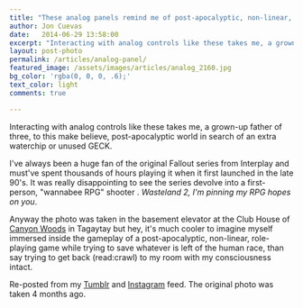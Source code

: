 ```yaml
---
title: "These analog panels remind me of post-apocalyptic, non-linear, role-playing games #Fallout #Wasteland2"
author: Jon Cuevas
date:   2014-06-29 13:58:00
excerpt: "Interacting with analog controls like these takes me, a grown-up father of three, to this make believe, post-apocalyptic world in search of an extra waterchip or unused GECK."
layout: post-photo
permalink: /articles/analog-panel/
featured_image: /assets/images/articles/analog_2160.jpg
bg_color: 'rgba(0, 0, 0, .6);'
text_color: light
comments: true

---
```


<p class="lead">Interacting with analog controls like these takes me, a grown-up father of three, to this make believe, post-apocalyptic world in search of an extra waterchip or unused GECK.</p>

I've always been a huge fan of the original Fallout series from Interplay and must've spent thousands of hours playing it when it first launched in the late 90's. It was really disappointing to see the series devolve into a first-person, "wannabee RPG" shooter . _Wasteland 2, I'm pinning my RPG hopes on you_. 

Anyway the photo was taken in the basement elevator at the Club House of [Canyon Woods][3] in Tagaytay but hey, it's much cooler to imagine myself immersed inside the gameplay of a post-apocalyptic, non-linear, role-playing game while trying to save whatever is left of the human race, than say trying to get back (read:crawl) to my room with my consciousness intact.

Re-posted from my [Tumblr][1] and [Instagram][2] feed. The original photo was taken 4 months ago.

[1]: http://archondigital.tumblr.com/post/78921954876/analog-elevator-panel-80s-vault-tec-at-canyon
[2]: http://instagram.com/p/lRTAylGq1X/
[3]: https://foursquare.com/v/canyon-woods-clubhouse/500b7913e4b0c2a4e05e11b4